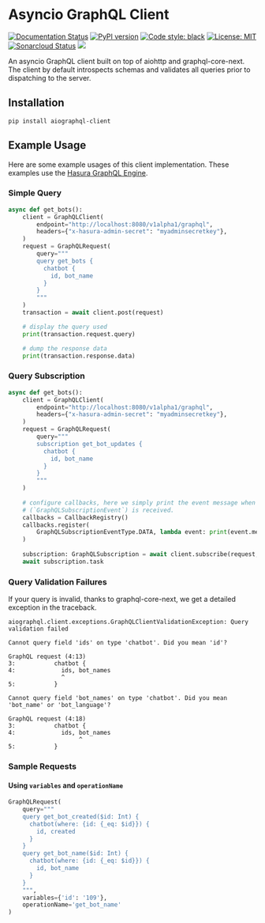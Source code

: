 # Asyncio GraphQL Client
[![Documentation Status](https://readthedocs.org/projects/aiographql-client/badge/?version=latest)](https://aiographql-client.readthedocs.io/en/latest/?badge=latest)
[![PyPI version](https://badge.fury.io/py/aiographql-client.svg)](https://badge.fury.io/py/aiographql-client)
[![Code style: black](https://img.shields.io/badge/code%20style-black-000000.svg)](https://github.com/psf/black)
[![License: MIT](https://img.shields.io/badge/License-MIT-yellow.svg)](https://opensource.org/licenses/MIT)
[![Sonarcloud Status](https://sonarcloud.io/api/project_badges/measure?project=twyla-ai_aiographql-client&metric=alert_status)](https://sonarcloud.io/dashboard?id=twyla-ai_aiographql-client)
[![](https://github.com/twyla-ai/aiographql-client/workflows/Test%20Suite/badge.svg)](https://github.com/twyla-ai/aiographql-client/actions?query=workflow%3A%22Test+Suite%22)

An asyncio GraphQL client built on top of aiohttp and graphql-core-next. The client by default introspects schemas and validates all queries prior to dispatching to the server.

## Installation
`pip install aiographql-client`

## Example Usage
Here are some example usages of this client implementation. These examples use the [Hasura GraphQL Engine](https://hasura.io/).

### Simple Query
```py
async def get_bots():
    client = GraphQLClient(
        endpoint="http://localhost:8080/v1alpha1/graphql",
        headers={"x-hasura-admin-secret": "myadminsecretkey"},
    )
    request = GraphQLRequest(
        query="""
        query get_bots {
          chatbot {
            id, bot_name
          }
        }
        """
    )
    transaction = await client.post(request)

    # display the query used
    print(transaction.request.query)

    # dump the response data
    print(transaction.response.data)
```

### Query Subscription
```py
async def get_bots():
    client = GraphQLClient(
        endpoint="http://localhost:8080/v1alpha1/graphql",
        headers={"x-hasura-admin-secret": "myadminsecretkey"},
    )
    request = GraphQLRequest(
        query="""
        subscription get_bot_updates {
          chatbot {
            id, bot_name
          }
        }
        """
    )
    
    # configure callbacks, here we simply print the event message when a data event
    # (`GraphQLSubscriptionEvent`) is received.
    callbacks = CallbackRegistry()
    callbacks.register(
        GraphQLSubscriptionEventType.DATA, lambda event: print(event.message)
    )
    
    subscription: GraphQLSubscription = await client.subscribe(request, callbacks)
    await subscription.task
```

### Query Validation Failures
If your query is invalid, thanks to graphql-core-next, we get a detailed exception in the traceback.

```
aiographql.client.exceptions.GraphQLClientValidationException: Query validation failed

Cannot query field 'ids' on type 'chatbot'. Did you mean 'id'?

GraphQL request (4:13)
3:           chatbot {
4:             ids, bot_names
               ^
5:           }

Cannot query field 'bot_names' on type 'chatbot'. Did you mean 'bot_name' or 'bot_language'?

GraphQL request (4:18)
3:           chatbot {
4:             ids, bot_names
                    ^
5:           }

```

### Sample Requests
#### Using `variables` and `operationName`
```py
GraphQLRequest(
    query="""
    query get_bot_created($id: Int) {
      chatbot(where: {id: {_eq: $id}}) {
        id, created
      }
    }
    query get_bot_name($id: Int) {
      chatbot(where: {id: {_eq: $id}}) {
        id, bot_name
      }
    }
    """,
    variables={'id': '109'},
    operationName='get_bot_name'
)
```
